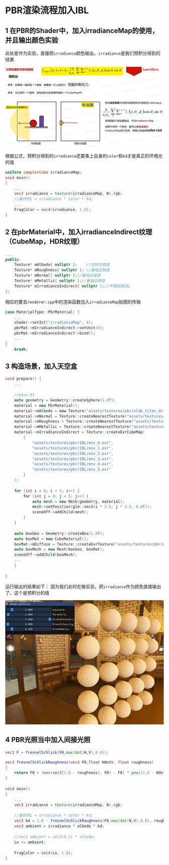 # PBR渲染流程加入IBL
## 1 在PBR的Shader中，加入irradianceMap的使用，并且输出颜色实验
此处是作为实验，直接把`irradiance`颜色输出，`irradiance`是我们预积分得到的结果

![输入图片说明](/imgs/2025-04-08/Y3xPs3ic2wj9KwtI.png)

根据公式，预积分得到的`irradiance`还要乘上自身的`color`和`kd`才是真正的环境光的值

```glsl
uniform samplerCube irradianceMap;
void main()
{
	...
	vec3 irradiance = texture(irradianceMap, N).rgb;
	//最终的L = irradiance * color * kd;
	...
	FragColor = vec4(irradiance, 1.0);
}
```
## 2 在pbrMaterial中，加入irradianceIndirect纹理（CubeMap，HDR纹理）
```cpp
...
public:
	Texture* mAlbedo{ nullptr };	//双线性插值
	Texture* mRoughness{ nullptr };	//最临近插值
	Texture* mNormal{ nullptr };//最临近插值
	Texture* mMetallic{ nullptr };//最临近插值
	Texture* mIrradianceIndirect{ nullptr };//环境贴图IBL
};
```
相应的要去`renderer.cpp`中的渲染函数加入`irradianceMap`贴图的传输
```cpp
case MaterialType::PbrMaterial: {
	...
	shader->setInt("irradianceMap", 4);
	pbrMat->mIrradianceIndirect->setUnit(4);
	pbrMat->mIrradianceIndirect->bind();
	...
}
	break;
```
## 3 构造场景，加入天空盒

```cpp
void prepare() {
	...

	//pass 01
	auto geometry = Geometry::createSphere(1.0f);
	material = new PbrMaterial();
	material->mAlbedo = new Texture("assets/textures/pbr/slab_tiles_diff_2k.jpg", 0, GL_SRGB_ALPHA);
	material->mNormal = Texture::createNearestTexture("assets/textures/pbr/slab_tiles_nor_gl_2k.jpg");
	material->mRoughness = Texture::createNearestTexture("assets/textures/pbr/slab_tiles_rough_2k.jpg");
	material->mMetallic = Texture::createNearestTexture("assets/textures/pbr/slab_tiles_arm_2k.jpg");
	material->mIrradianceIndirect = Texture::createExrCubeMap(
		{
			"assets/textures/pbr/IBL/env_0.exr",
			"assets/textures/pbr/IBL/env_1.exr",
			"assets/textures/pbr/IBL/env_2.exr",
			"assets/textures/pbr/IBL/env_3.exr",
			"assets/textures/pbr/IBL/env_4.exr",
			"assets/textures/pbr/IBL/env_5.exr"
		}
	);

	for (int i = 0; i < 5; i++) {
		for (int j = 0; j < 5; j++) {
			auto mesh = new Mesh(geometry, material);
			mesh->setPosition(glm::vec3(i * 2.5, j * 2.5, 0.0f));
			sceneOff->addChild(mesh);
		}
	}

	auto boxGeo = Geometry::createBox(1.0f);
	auto boxMat = new CubeMaterial();
	boxMat->mDiffuse = Texture::createExrTexture("assets/textures/pbr/warm_bar_4k.exr");
	auto boxMesh = new Mesh(boxGeo, boxMat);
	sceneOff->addChild(boxMesh);
	...
	}

}

```
运行输出的结果如下：
因为我们此时在做实验，把`irradiance`作为颜色直接输出了，这个是预积分的值

![输入图片说明](/imgs/2025-04-09/AHVZ12IzTgRTkOx7.png)

## 4 PBR光照当中加入间接光照

```glsl
vec3 F = fresnelSchlick(F0,max(dot(H,V),0.0));
```
```glsl
vec3 fresnelSchlickRoughness(vec3 F0,float HdotV, float roughness)
{
    return F0 + (max(vec3(1.0 - roughness), F0) - F0) * pow((1.0 - HdotV), 5.0);
}   

void main()
{
	...
	vec3 irradiance = texture(irradianceMap, N).rgb;

	//最终的L = irradiance * color * kd;
	vec3 kd = 1.0 - fresnelSchlickRoughness(F0,max(dot(N,V),0.0), roughness);
	vec3 ambient = irradiance * albedo * kd;

	//vec3 ambient = vec3(0.1) * albedo;
	Lo += ambient;

	FragColor = vec4(Lo, 1.0);
}
```
<!--stackedit_data:
eyJoaXN0b3J5IjpbMTM3NTMzNDQ4MCwxOTE1MTY2ODYzLDc3NT
c5NDI1NCwxNjUxNTI0NzY2LDIwMDE4NDkyOTAsMTYxMTk4Nzk0
N119
-->